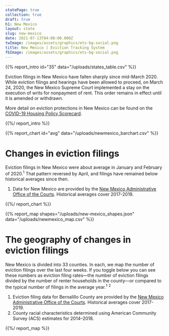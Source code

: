 ```yaml
---
statePage: true
collection: true
draft: true
h1: New Mexico
layout: state
slug: new-mexico
date: 2021-07-13T04:00:00.000Z
twImage: /images/assets/graphics/ets-bg-social.png
title: New Mexico | Eviction Tracking System
fbImage: /images/assets/graphics/ets-bg-social.png
---
```


{{% report_intro id="35" data="/uploads/states_table.csv" %}}

Eviction filings in New Mexico have fallen sharply since mid-March 2020. While eviction filings and hearings have been allowed to proceed, on March 24, 2020, the New Mexico Supreme Court implemented a stay on the execution of writs for nonpayment of rent. This order remains in effect until it is amended or withdrawn.

More detail on eviction protections in New Mexico can be found on the [COVID-19 Housing Policy Scorecard](https://evictionlab.org/covid-policy-scorecard/nm/).

{{%/ report_intro %}}



{{% report_chart id="avg" data="/uploads/newmexico_barchart.csv" %}}

# Changes in eviction filings

Eviction filings in New Mexico were about average in January and February of 2020.<sup>1</sup> That pattern reversed by April, and filings have remained below historical averages since then. 

1. Data for New Mexico are provided by the [New Mexico Administrative Office of the Courts](https://www.nmcourts.gov/). Historical averages cover 2017-2019.

{{%/ report_chart %}}



{{% report_map shapes="/uploads/new-mexico_shapes.json" data="/uploads/newmexico_map.csv" %}}

# The geography of changes in eviction filings

New Mexico is divided into 33 counties. In each, we map the number of eviction filings over the last four weeks. If you toggle below you can see these numbers as eviction filing rates—the number of eviction filings divided by the number of renter households in the county—or compared to the typical number of filings in the average year.<sup>1</sup> <sup>2</sup>

1. Eviction filing data for Bernalillo County are provided by the [New Mexico Administrative Office of the Courts](https://www.nmcourts.gov/). Historical averages cover 2017-2019. 
2. County racial characteristics determined using American Community Survey (ACS) estimates for 2014–2018.

{{%/ report_map %}}
